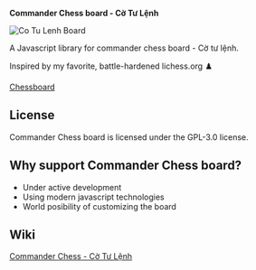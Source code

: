 **Commander Chess board - Cờ Tư Lệnh**

![Co Tu Lenh Board](/screenshot/random_board.png)

A Javascript library for commander chess board - Cờ tư lệnh.

Inspired by my favorite, battle-hardened lichess.org ♟️

[Chessboard](https://github.com/lichess-org/chessground)

## License

Commander Chess board is licensed under the GPL-3.0 license.

## Why support Commander Chess board?

- Under active development
- Using modern javascript technologies
- World posibility of customizing the board

## Wiki

[Commander Chess - Cờ Tư Lệnh](https://github.com/mnoyd/commander-chess-board/wiki)
